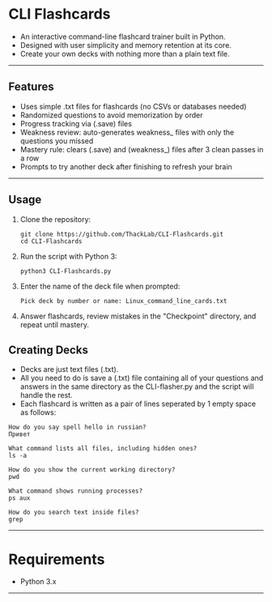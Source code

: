 # CLI Flashcards

- An interactive command-line flashcard trainer built in Python. 
- Designed with user simplicity and memory retention at its core.
- Create your own decks with nothing more than a plain text file.

---

## Features

- Uses simple .txt files for flashcards (no CSVs or databases needed)
- Randomized questions to avoid memorization by order
- Progress tracking via (.save) files
- Weakness review: auto-generates weakness_ files with only the questions you missed
- Mastery rule: clears (.save) and (weakness_) files after 3 clean passes in a row
- Prompts to try another deck after finishing to refresh your brain

---

## Usage

1. Clone the repository:
   ```
   git clone https://github.com/ThackLab/CLI-Flashcards.git
   cd CLI-Flashcards
2. Run the script with Python 3:
   ```
   python3 CLI-Flashcards.py
3. Enter the name of the deck file when prompted:
   ```
   Pick deck by number or name: Linux_command_line_cards.txt
4. Answer flashcards, review mistakes in the "Checkpoint" directory, and repeat until mastery.
   
## Creating Decks

- Decks are just text files (.txt). 
- All you need to do is save a (.txt) file containing all of your questions and answers 
  in the same directory as the CLI-flasher.py and the script will handle the rest.
- Each flashcard is written as a pair of lines seperated by 1 empty space as follows:
```
How do you say spell hello in russian?
Привет

What command lists all files, including hidden ones?
ls -a

How do you show the current working directory?
pwd

What command shows running processes?
ps aux

How do you search text inside files?
grep
```
---
# Requirements

- Python 3.x
---



